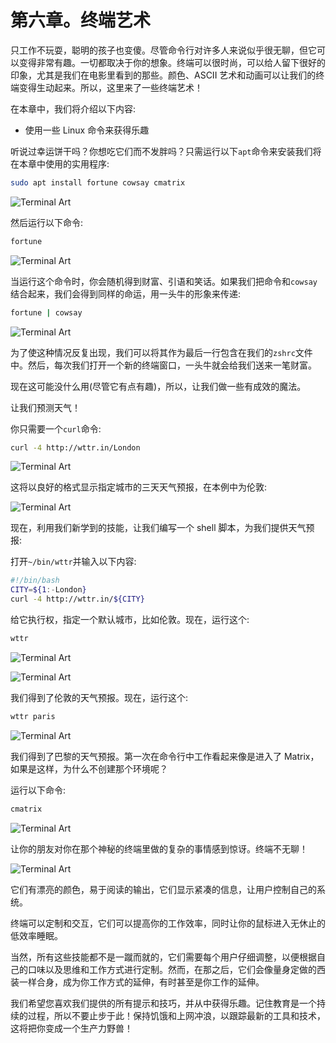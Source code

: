 # 第六章。终端艺术

只工作不玩耍，聪明的孩子也变傻。尽管命令行对许多人来说似乎很无聊，但它可以变得非常有趣。一切都取决于你的想象。终端可以很时尚，可以给人留下很好的印象，尤其是我们在电影里看到的那些。颜色、ASCII 艺术和动画可以让我们的终端变得生动起来。所以，这里来了一些终端艺术！

在本章中，我们将介绍以下内容:

*   使用一些 Linux 命令来获得乐趣

听说过幸运饼干吗？你想吃它们而不发胖吗？只需运行以下`apt`命令来安装我们将在本章中使用的实用程序:

```sh
sudo apt install fortune cowsay cmatrix

```

![Terminal Art](graphics/image_06_001.jpg)

然后运行以下命令:

```sh
fortune

```

![Terminal Art](graphics/image_06_002.jpg)

当运行这个命令时，你会随机得到财富、引语和笑话。如果我们把命令和`cowsay`结合起来，我们会得到同样的命运，用一头牛的形象来传递:

```sh
fortune | cowsay

```

![Terminal Art](graphics/image_06_003.jpg)

为了使这种情况反复出现，我们可以将其作为最后一行包含在我们的`zshrc`文件中。然后，每次我们打开一个新的终端窗口，一头牛就会给我们送来一笔财富。

现在这可能没什么用(尽管它有点有趣)，所以，让我们做一些有成效的魔法。

让我们预测天气！

你只需要一个`curl`命令:

```sh
curl -4 http://wttr.in/London

```

![Terminal Art](graphics/image_06_004.jpg)

这将以良好的格式显示指定城市的三天天气预报，在本例中为伦敦:

![Terminal Art](graphics/image_06_005.jpg)

现在，利用我们新学到的技能，让我们编写一个 shell 脚本，为我们提供天气预报:

打开`~/bin/wttr`并输入以下内容:

```sh
#!/bin/bash
CITY=${1:-London}
curl -4 http://wttr.in/${CITY}

```

给它执行权，指定一个默认城市，比如伦敦。现在，运行这个:

```sh
wttr

```

![Terminal Art](graphics/image_06_006.jpg)

![Terminal Art](graphics/image_06_007.jpg)

我们得到了伦敦的天气预报。现在，运行这个:

```sh
wttr paris

```

![Terminal Art](graphics/image_06_008.jpg)

我们得到了巴黎的天气预报。第一次在命令行中工作看起来像是进入了 Matrix，如果是这样，为什么不创建那个环境呢？

运行以下命令:

```sh
cmatrix

```

![Terminal Art](graphics/image_06_009.jpg)

让你的朋友对你在那个神秘的终端里做的复杂的事情感到惊讶。终端不无聊！

![Terminal Art](graphics/image_06_010.jpg)

它们有漂亮的颜色，易于阅读的输出，它们显示紧凑的信息，让用户控制自己的系统。

终端可以定制和交互，它们可以提高你的工作效率，同时让你的鼠标进入无休止的低效率睡眠。

当然，所有这些技能都不是一蹴而就的，它们需要每个用户仔细调整，以便根据自己的口味以及思维和工作方式进行定制。然而，在那之后，它们会像量身定做的西装一样合身，成为你工作方式的延伸，有时甚至是你工作的延伸。

我们希望您喜欢我们提供的所有提示和技巧，并从中获得乐趣。记住教育是一个持续的过程，所以不要止步于此！保持饥饿和上网冲浪，以跟踪最新的工具和技术，这将把你变成一个生产力野兽！